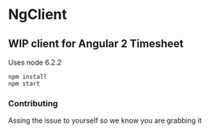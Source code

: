 # NgClient
## WIP client for Angular 2 Timesheet 

Uses node 6.2.2

    npm install
    npm start
    
### Contributing

Assing the issue to yourself so we know you are grabbing it

